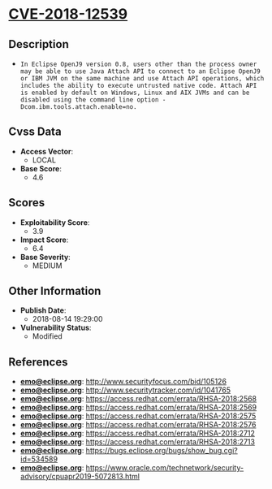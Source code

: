 
# [CVE-2018-12539](http://www.securityfocus.com/bid/105126)

## Description

- `In Eclipse OpenJ9 version 0.8, users other than the process owner may be able to use Java Attach API to connect to an Eclipse OpenJ9 or IBM JVM on the same machine and use Attach API operations, which includes the ability to execute untrusted native code. Attach API is enabled by default on Windows, Linux and AIX JVMs and can be disabled using the command line option -Dcom.ibm.tools.attach.enable=no.`

## Cvss Data

- **Access Vector**:
  - LOCAL
- **Base Score**:
  - 4.6

## Scores

- **Exploitability Score**:
  - 3.9
- **Impact Score**:
  - 6.4
- **Base Severity**:
  - MEDIUM

## Other Information

- **Publish Date**:
  - 2018-08-14 19:29:00
- **Vulnerability Status**:
  - Modified

## References

- **emo@eclipse.org**: http://www.securityfocus.com/bid/105126
- **emo@eclipse.org**: http://www.securitytracker.com/id/1041765
- **emo@eclipse.org**: https://access.redhat.com/errata/RHSA-2018:2568
- **emo@eclipse.org**: https://access.redhat.com/errata/RHSA-2018:2569
- **emo@eclipse.org**: https://access.redhat.com/errata/RHSA-2018:2575
- **emo@eclipse.org**: https://access.redhat.com/errata/RHSA-2018:2576
- **emo@eclipse.org**: https://access.redhat.com/errata/RHSA-2018:2712
- **emo@eclipse.org**: https://access.redhat.com/errata/RHSA-2018:2713
- **emo@eclipse.org**: https://bugs.eclipse.org/bugs/show_bug.cgi?id=534589
- **emo@eclipse.org**: https://www.oracle.com/technetwork/security-advisory/cpuapr2019-5072813.html
